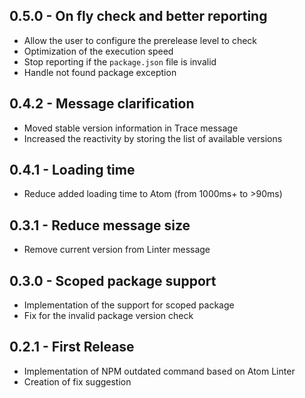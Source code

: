 ## 0.5.0 - On fly check and better reporting
*   Allow the user to configure the prerelease level to check
*   Optimization of the execution speed
*   Stop reporting if the `package.json` file is invalid
*   Handle not found package exception

## 0.4.2 - Message clarification
*   Moved stable version information in Trace message
*   Increased the reactivity by storing the list of available versions

## 0.4.1 - Loading time
*   Reduce added loading time to Atom (from 1000ms+ to >90ms)

## 0.3.1 - Reduce message size
*   Remove current version from Linter message

## 0.3.0 - Scoped package support
*   Implementation of the support for scoped package
*   Fix for the invalid package version check

## 0.2.1 - First Release
*   Implementation of NPM outdated command based on Atom Linter
*   Creation of fix suggestion
